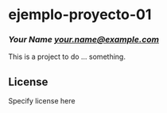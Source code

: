 # ejemplo-proyecto-01
### _Your Name <your.name@example.com>_

This is a project to do ... something.

## License

Specify license here

